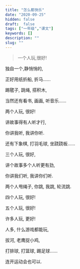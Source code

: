 ```yaml
---
title: "怎么都快乐"
date: "2020-09-25"
hidden: false
draft:  false
tags: ["一年级","课文"]
keywords: []
description: ""
slug: ""
---
```



> 一个人玩,很好! 

独自一个,静悄悄的,

正好用纸折船, 折马......

踢毽子, 跳绳, 搭积木, 

当然还有看书, 画画, 听音乐......

<!--more-->

两个人玩, 很好!

讲故事得有人听才行, 

你讲我听, 我讲你听.

还有下象棋, 打羽毛球, 坐跷跷板......

三个人玩, 很好,

讲个故事多个人听更有劲,

你讲我们听, 我讲你们听.

两个人甩绳子, 你跳, 我跳, 轮流跳.



四个人玩, 很好!

五个人玩, 很好!

许多人玩, 更好!

人多, 什么游戏都能玩,

拔河, 老鹰捉小鸡,

打排球, 打篮球, 踢足球......

连开运动会也可以.